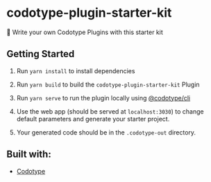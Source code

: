 # codotype-plugin-starter-kit

:seedling: Write your own Codotype Plugins with this starter kit

## Getting Started

1. Run `yarn install` to install dependencies

2. Run `yarn build` to build the `codotype-plugin-starter-kit` Plugin

3. Run `yarn serve` to run the plugin locally using [@codotype/cli](https://www.npmjs.com/package/@codotype/cli)

4. Use the web app (should be served at `localhost:3030`) to change default parameters and generate your starter project.

5. Your generated code should be in the `.codotype-out` directory.

## Built with:

-   [Codotype](https://github.com/codotype)
